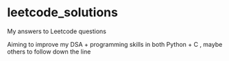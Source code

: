 # leetcode_solutions
My answers to Leetcode questions

Aiming to improve my DSA + programming skills in both Python + C , maybe others to follow down the line 
